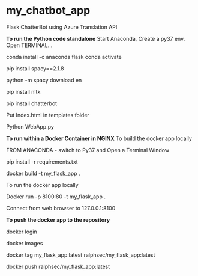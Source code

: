 # my_chatbot_app
Flask ChatterBot using Azure Translation API

**To run the Python code standalone**
Start Anaconda, Create a py37 env.
Open TERMINAL…

conda install -c anaconda flask
conda activate <py37-env-name>

pip install spacy==2.1.8
  
python -m spacy download en

pip install nltk
  
pip install chatterbot

Put Index.html in templates folder
  
Python WebApp.py

**To run within a Docker Container in NGINX**
To build the docker app locally
  
FROM ANACONDA - switch to Py37 and Open a Terminal Window

pip install -r requirements.txt
  
docker build -t my_flask_app .

To run the docker app locally
  
Docker run -p 8100:80 -t my_flask_app .

Connect from web browser to 127.0.0.1:8100

**To push the docker app to the repository**

  docker login

  docker images

  docker tag my_flask_app:latest ralphsec/my_flask_app:latest

  docker push ralphsec/my_flask_app:latest
  
 
